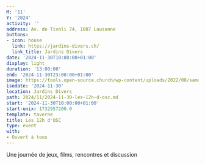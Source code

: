 ```yaml
---
M: '11'
Y: '2024'
activity: ''
address: Av. de Tivoli 74, 1007 Lausanne
buttons:
- icon: house
  link: https://jardins-divers.ch/
  link_title: Jardins Divers
date: '2024-11-30T10:00:00+01:00'
display: light
duration: '13:00:00'
end: '2024-11-30T23:00:00+01:00'
image: https://tools.open-source.church/wp-content/uploads/2022/08/samantha-gades-LA6XfeVI5_c-unsplash-scaled.jpg
isodate: '2024-11-30'
location: Jardins Divers
path: 2024/11/2024-11-30-les-12h-d-osc.md
start: '2024-11-30T10:00:00+01:00'
start-unix: 1732957200.0
template: taverne
title: Les 12h d'OSC
type: event
with:
- Ouvert à tous
---
```

Une journée de jeux, films, rencontres et discussion